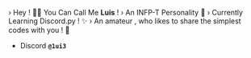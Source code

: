 › Hey ! 👋🏻 You Can Call Me **Luis** !
› An INFP-T Personality 🌙
› Currently Learning Discord.py ! ✨
› An amateur , who likes to share the simplest codes with you ! 🦋
+ Discord **`@1ui3`**
